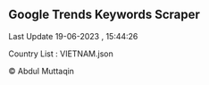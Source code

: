 

## Google Trends Keywords Scraper 
 
Last Update 19-06-2023 , 15:44:26

Country List :
VIETNAM.json



© Abdul Muttaqin 
